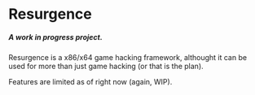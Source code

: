 Resurgence
======

##### A *work in progress* project. 

Resurgence is a x86/x64 game hacking framework, althought it can be used for more than just game hacking (or that is the plan).

Features are limited as of right now (again, WIP).


